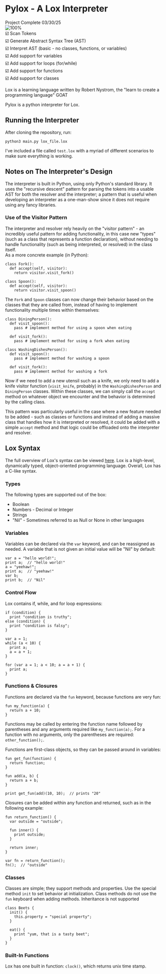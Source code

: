 # Pylox - A Lox Interpreter
Project Complete 03/30/25 <br/>
![100%](https://progress-bar.xyz/100?title=Progress) <br/>
:ballot_box_with_check: Scan Tokens <br/>
:ballot_box_with_check: Generate Abstract Syntax Tree (AST) <br/>
:ballot_box_with_check: Interpret AST (basic - no classes, functions, or variables) <br/>
:ballot_box_with_check: Add support for variables <br/>
:ballot_box_with_check: Add support for loops (for/while) <br/>
:ballot_box_with_check: Add support for functions <br/>
:ballot_box_with_check: Add support for classes <br/>

Lox is a learning language written by Robert Nystrom, the "learn to create a programming language" GOAT<br/>

Pylox is a python interpreter for Lox.

## Running the Interpreter
After cloning the repository, run:
```
python3 main.py lox_file.lox
```
I've included a file called `test.lox` with a myriad of different scenarios to make sure everything is working.

## Notes on The Interpreter's Design
The interpreter is built in Python, using only Python's standard library.  It uses the "recursive descent" pattern for parsing the tokens into a usable AST for both the resolver and the interpreter; a pattern that is useful when developing an interpreter as a one-man-show since it does not require using any fancy libraries.

### Use of the Visitor Pattern
The interpreter and resolver rely heavily on the "visitor pattern" - an incredibly useful pattern for adding functionality, in this case new "types" (such as a class that represents a function declaration), without needing to handle functionality (such as being interpreted, or resolved) in the class itself. <br/>
As a more concrete example (in Python):

```
class Fork():
  def accept(self, visitor):
    return visitor.visit_fork()

class Spoon():
  def accept(self, visitor):
    return visitor.visit_spoon()
```

The `Fork` and `Spoon` classes can now change their behavior based on the classes that they are called from, instead of having to implement functionality multiple times within themselves:

```
class DiningPerson():
  def visit_spoon():
    pass # implement method for using a spoon when eating

  def visit_fork():
    pass # implement method for using a fork when eating

class WashingDishesPerson():
  def visit_spoon():
    pass # implement method for washing a spoon

  def visit_fork():
    pass # implement method for washing a fork
```
Now if we need to add a new utensil such as a knife, we only need to add a knife visitor function (`visit_knife`, probably) in the `WashingDishesPerson` and `DiningPerson` classes.  Within these classes, we can simply call the `accept` method on whatever object we encounter and the behavior is determined by the calling class.<br/>

This pattern was particularly useful in the case where a new feature needed to be added - such as classes or functions and instead of adding a massive class that handles how it is interpreted or resolved, it could be added with a simple `accept` method and that logic could be offloaded onto the interpreter and resolver.<br/>

## Lox Syntax
The full overview of Lox's syntax can be viewed [here](https://craftinginterpreters.com/the-lox-language.html).
Lox is a high-level, dynamically typed, object-oriented programming language.  Overall, Lox has a C-like syntax.

### Types
The following types are supported out of the box: <br/>
<ul>
  <li>Boolean</li>
  <li>Numbers - Decimal or Integer</li>
  <li>Strings</li>
  <li>"Nil" - Sometimes referred to as Null or None in other languages</li>
</ul>

### Variables
Variables can be declared via the `var` keyword, and can be reassigned as needed.  A variable that is not given an initial value will be "Nil" by default:
```
var a = "hello world!";
print a;  // "hello world!"
a = "yeehaw!";
print a;  // "yeehaw!"
var b;
print b;  // "Nil"
```

### Control Flow
Lox contains if, while, and for loop expressions:

```
if (condition) {
  print "condition is truthy";
else (condition) {
  print "condition is falsy";
}

var a = 1;
while (a < 10) {
  print a;
  a = a + 1;
}

for (var a = 1; a < 10; a = a + 1) {
  print a;
}
```

### Functions & Closures
Functions are declared via the `fun` keyword, because functions are very fun:
```
fun my_function(a) {
  return a + 10;
}
```
Functions may be called by entering the function name followed by parentheses and any arguments required like `my_function(a);`.  For a function with no arguments, only the parentheses are required: `other_function();`. <br/>

Functions are first-class objects, so they can be passed around in variables:
```
fun get_fun(function) {
  return function;
}

fun add(a, b) {
  return a + b;
}

print get_fun(add)(10, 10);  // prints "20"
```

Closures can be added within any function and returned, such as in the following example:
```
fun return_function() {
  var outside = "outside";

  fun inner() {
    print outside;
  }

  return inner;
}

var fn = return_function();
fn();  // "outside"
```

### Classes
Classes are simple; they support methods and properties.  Use the special method `init` to set behavior at initialization. Class methods do not use the `fun` keyboard when adding methods.  Inheritance is not supported

```
class Beets {
  init() {
    this.property = "special property";
  }

  eat() {
    print "yum, that is a tasty beet";
  }
}
```

### Built-In Functions
Lox has one built in function: `clock()`, which returns unix time stamp.


